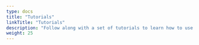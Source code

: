 ```yaml
---
type: docs
title: "Tutorials"
linkTitle: "Tutorials"
description: "Follow along with a set of tutorials to learn how to use the Radius platform"
weight: 25
---
```

